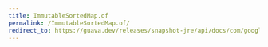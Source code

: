 ```yaml
---
title: ImmutableSortedMap.of
permalink: /ImmutableSortedMap.of/
redirect_to: https://guava.dev/releases/snapshot-jre/api/docs/com/google/common/collect/ImmutableSortedMap.html#of--
---
```

